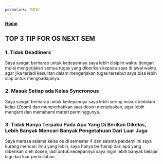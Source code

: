 ```yaml
---
permalink: /W10/
---
```

[**Home**](https://muhammadhafizmm.github.io/os211/)

## TOP 3 TIP FOR OS NEXT SEM

### 1. Tidak Deadliners

Saya sangat berharap untuk kedepannya saya lebih disiplin waktu dengan mulai mengerjakan semua tugas yang diberikan kepada saya di awal waktu, agar jika terjadi kesulitan dalam mengerjakan tugas tersebut saya bisa lebih siap untuk menghadapinya.

### 2. Masuk Setiap ada Kelas Syncronous

Saya sangat berharap untuk kedepannya saya lebih sering masuk kedalam kelas (Zoom) dan memperhatikan saat dosen menjelaskan, agar lebih mengerti dan memahami materi perminggunya.

### 3. Tidak Hanya Terpaku Pada Apa Yang Di Berikan Dikelas, Lebih Banyak Mencari Banyak Pengetahuan Dari Luar Juga

Saya merasa selama kelas os di semester 4 dan selama pandemi ini saya kurang mencari ilmu yang lebih, saya hanya berharap dari apa yang diberikan oleh dosen, jadi untuk kedepannya saya ingin lebih banyak belajar lagi dari luar perkuliahan.
